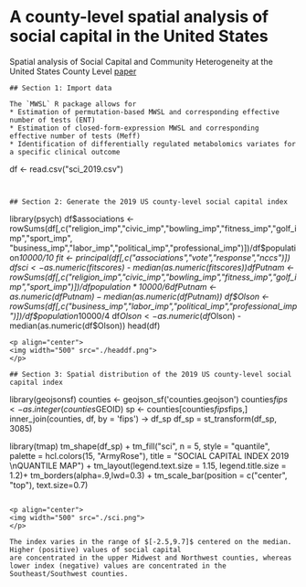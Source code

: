 # A county-level spatial analysis of social capital in the United States
Spatial analysis of Social Capital and Community Heterogeneity at the United States County Level
[paper](xx) 

``` 
## Section 1: Import data

The `MWSL` R package allows for 
* Estimation of permutation-based MWSL and corresponding effective number of tests (ENT)
* Estimation of closed-form-expression MWSL and corresponding effective number of tests (Meff)
* Identification of differentially regulated metabolomics variates for a specific clinical outcome

```
df <- read.csv("sci_2019.csv")
```


## Section 2: Generate the 2019 US county-level social capital index

```
library(psych)
df$associations <- rowSums(df[,c("religion_imp","civic_imp","bowling_imp","fitness_imp","golf_imp","sport_imp",
                                 "business_imp","labor_imp","political_imp","professional_imp")])/df$population*10000/10
fit <- principal(df[,c("associations","vote","response","nccs")])
df$sci <- as.numeric(fit$scores) - median(as.numeric(fit$scores))
df$Putnam <- rowSums(df[,c("religion_imp","civic_imp","bowling_imp","fitness_imp","golf_imp","sport_imp")])/df$population*10000/6
df$Putnam <- as.numeric(df$Putnam) - median(as.numeric(df$Putnam))
df$Olson <- rowSums(df[,c("business_imp","labor_imp","political_imp","professional_imp")])/df$population*10000/4
df$Olson <- as.numeric(df$Olson) - median(as.numeric(df$Olson))
head(df)
```
<p align="center">
<img width="500" src="./headdf.png">
</p>

## Section 3: Spatial distribution of the 2019 US county-level social capital index

```
library(geojsonsf)
counties  <- geojson_sf('counties.geojson')
counties$fips <- as.integer(counties$GEOID)
sp <- counties[counties$fips %in% df$fips,]
inner_join(counties, df, by = 'fips') -> df_sp 
df_sp = st_transform(df_sp, 3085)

library(tmap)
tm_shape(df_sp) + 
  tm_fill("sci",
          n = 5,
          style = "quantile",
          palette =  hcl.colors(15, "ArmyRose"),
          title = "SOCIAL CAPITAL INDEX 2019 \nQUANTILE MAP")  +
  tm_layout(legend.text.size = 1.15,
            legend.title.size = 1.2)+
  tm_borders(alpha=.9,lwd=0.3) +
  tm_scale_bar(position = c("center", "top"), text.size=0.7) 

  ```

<p align="center">
<img width="500" src="./sci.png">
</p>

The index varies in the range of $[-2.5,9.7]$ centered on the median. Higher (positive) values of social capital
are concentrated in the upper Midwest and Northwest counties, whereas lower index (negative) values are concentrated in the Southeast/Southwest counties.
